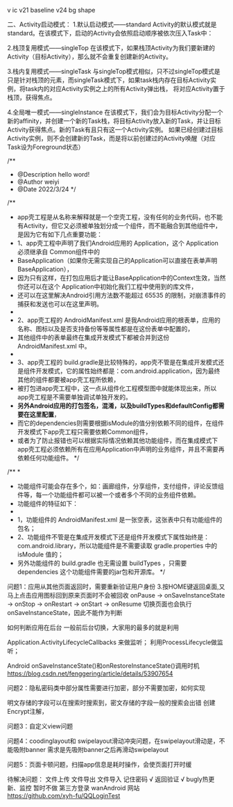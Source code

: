 v ic
v21 baseline
v24 bg shape

二、Activity启动模式：
1.默认启动模式——standard
Activity的默认模式就是standard。在该模式下，启动的Activity会依照启动顺序被依次压入Task中：

2.栈顶复用模式——singleTop
在该模式下，如果栈顶Activity为我们要新建的Activity（目标Activity），那么就不会重复创建新的Activity。

3.栈内复用模式——singleTask
与singleTop模式相似，只不过singleTop模式是只是针对栈顶的元素，而singleTask模式下，如果task栈内存在目标Activity实例，将task内的对应Activity实例之上的所有Activity弹出栈， 将对应Activity置于栈顶，获得焦点。

4.全局唯一模式——singleInstance
在该模式下，我们会为目标Activity分配一个新的affinity，并创建一个新的Task栈，将目标Activity放入新的Task，并让目标Activity获得焦点。新的Task有且只有这一个Activity实例。 如果已经创建过目标Activity实例，则不会创建新的Task，而是将以前创建过的Activity唤醒（对应Task设为Foreground状态）

/**
 * @Description hello word!
 * @Author weiyi
 * @Date 2022/3/24
 */

/**
 * app壳工程是从名称来解释就是一个空壳工程，没有任何的业务代码，也不能有Activity，但它又必须被单独划分成一个组件，而不能融合到其他组件中，是因为它有如下几点重要功能：
 * 1、app壳工程中声明了我们Android应用的 Application，这个 Application 必须继承自 Common组件中的
 * BaseApplication（如果你无需实现自己的Application可以直接在表单声明BaseApplication），
 * 因为只有这样，在打包应用后才能让BaseApplication中的Context生效，当然你还可以在这个 Application中初始化我们工程中使用到的库文件，
 * 还可以在这里解决Android引用方法数不能超过 65535 的限制，对崩溃事件的捕获和发送也可以在这里声明。
 *
 * 2、app壳工程的 AndroidManifest.xml 是我Android应用的根表单，应用的名称、图标以及是否支持备份等等属性都是在这份表单中配置的，
 * 其他组件中的表单最终在集成开发模式下都被合并到这份 AndroidManifest.xml 中。
 *
 * 3、app壳工程的 build.gradle是比较特殊的，app壳不管是在集成开发模式还是组件开发模式，它的属性始终都是：com.android.application，因为最终其他的组件都要被app壳工程所依赖，
 * 被打包进app壳工程中，这一点从组件化工程模型图中就能体现出来，所以app壳工程是不需要单独调试单独开发的。
 * **另外Android应用的打包签名，混淆，以及buildTypes和defaultConfig都需要在这里配置**，
 * 而它的dependencies则需要根据isModule的值分别依赖不同的组件，在组件开发模式下app壳工程只需要依赖Common组件，
 * 或者为了防止报错也可以根据实际情况依赖其他功能组件，而在集成模式下app壳工程必须依赖所有在应用Application中声明的业务组件，并且不需要再依赖任何功能组件。
 */

/**
 *
 * 功能组件可能会存在多个，如：画廊组件，分享组件，支付组件，评论反馈组件等，每一个功能组件都可以被一个或者多个不同的业务组件依赖。
 * 功能组件的特征如下：
 *
 * 1，功能组件的 AndroidManifest.xml 是一张空表，这张表中只有功能组件的包名；
 * 2、功能组件不管是在集成开发模式下还是组件开发模式下属性始终是： com.android.library，所以功能组件是不需要读取 gradle.properties 中的 isModule 值的；
 * 另外功能组件的 build.gradle 也无需设置 buildTypes ，只需要 dependencies 这个功能组件需要的jar包和开源库。
 */
   


问题1：应用从其他页面返回时，需要重新验证用户身份
3.按HOME键返回桌面,又马上点击应用图标回到原来页面时不会被回收
onPause -> onSaveInstanceState -> onStop -> onRestart -> onStart -> onResume
切换页面也会执行 onSaveInstanceState，因此不能作为判断

如何判断应用在后台
一般前后台切换，大家用的最多的就是利用

Application.ActivityLifecycleCallbacks 来做监听；
利用ProcessLifecycle做监听；

Android onSaveInstanceState()和onRestoreInstanceState()调用时机
https://blog.csdn.net/fenggering/article/details/53907654

问题2：隐私密码类中部分属性需要进行加密，部分不需要加密，如何实现

明文存储的字段可以在搜索时搜索到，密文存储的字段一般的搜索会出错
创建Encrypt注解，


问题3：自定义view问题



问题4：coodinglayout和 swipelayout滑动冲突问题，在swipelayout滑动是，不能吸附banner
需求是先吸附banner之后再滑动swipelayout

问题5：页面卡顿问题，扫描app信息是耗时操作，会使页面打开时缓

待解决问题：
文件上传
文件导出
文件导入
记住密码 √
返回验证 √
bugly热更新、监控   暂时不做
第三方登录  wanAndroid 网站  
https://github.com/xyh-fu/QQLoginTest
